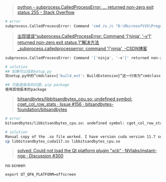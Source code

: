 > [python - subprocess.CalledProcessError: ... returned non-zero exit status 255 - Stack Overflow](https://stackoverflow.com/questions/60355996/subprocess-calledprocesserror-returned-non-zero-exit-status-255)

```bash
# error
subprocess.CalledProcessError: Command 'cmd /u /c "D:\MicrosoftVS\Program Files\Microsoft Visual Studio\2019\Community\VC\Auxiliary\Build\vcvarsall.bat" x86_amd64 && set' returned non-zero exit status 255.
```


> [出现错误“subprocess.CalledProcessError: Command ‘\[‘ninja‘, ‘-v‘\]‘ returned non-zero exit status 1”解决方法_subprocess.calledprocesserror: command '\['ninja', -CSDN博客](https://blog.csdn.net/fq9200/article/details/125362088)

```bash
subprocess.CalledProcessError: Command '['ninja', '-v']' returned non-zero exit status 1.

# solution
## 如果可以找到setup.py
将setup.py中的“cmdclass={'build_ext': BuildExtension}”这一行改为“cmdclass={'build_ext': BuildExtension.with_options(use_ninja=False)}”，pytorch默认使用ninjia作为backend，这里把它禁用掉就好了；

## 可能是版本的问题，pip package
使用其他版本的package
```


> [bitsandbytes/libbitsandbytes_cpu.so: undefined symbol: cget_col_row_stats · Issue #156 · bitsandbytes-foundation/bitsandbytes](https://github.com/bitsandbytes-foundation/bitsandbytes/issues/156)

```bash
# error
bitsandbytes/libbitsandbytes_cpu.so: undefined symbol: cget_col_row_stats

# solution
Manual copy of the .so file worked. I have version cuda version 11.7 so the following command in the conda environment directory ensured that it worked correctly again.
cp libbitsandbytes_cuda117.so libbitsandbytes_cpu.so
```


> [solved: Could not load the Qt platform plugin "xcb" · NVlabs/instant-ngp · Discussion #300](https://github.com/NVlabs/instant-ngp/discussions/300)

no screen 

`export QT_QPA_PLATFORM=offscreen`